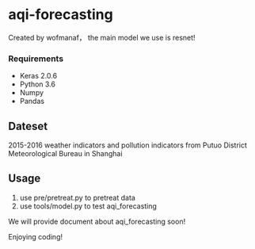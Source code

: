 # aqi-forecasting
Created by wofmanaf， the main model we use is resnet!

### Requirements
* Keras 2.0.6
* Python 3.6
* Numpy 
* Pandas 

## Dateset

2015-2016 weather indicators and pollution indicators from Putuo District
Meteorological Bureau in Shanghai

## Usage
1. use pre/pretreat.py to pretreat data 
2. use tools/model.py to test aqi_forecasting

We will provide document about aqi_forecasting soon!

Enjoying coding!
